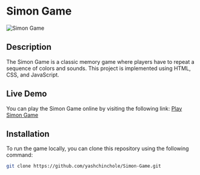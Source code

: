 # Simon Game

![Simon Game](https://github.com/yashchinchole/Simon-Game/blob/main/assets/images/game.png)

## Description

The Simon Game is a classic memory game where players have to repeat a sequence of colors and sounds. This project is implemented using HTML, CSS, and JavaScript.

## Live Demo

You can play the Simon Game online by visiting the following link:
[Play Simon Game](https://yashchinchole.github.io/Simon-Game/)

## Installation

To run the game locally, you can clone this repository using the following command:

```bash
git clone https://github.com/yashchinchole/Simon-Game.git
```
